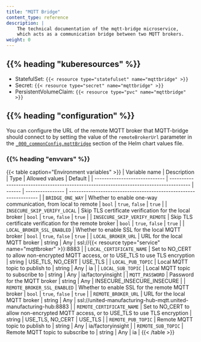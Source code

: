 ```yaml
---
title: "MQTT Bridge"
content_type: reference
description: |
    The technical documentation of the mqtt-bridge microservice,
    which acts as a communication bridge between two MQTT brokers.
weight: 0
---
```


<!-- overview -->

<!-- body -->

## {{% heading "kuberesources" %}}

- StatefulSet: `{{< resource type="statefulset" name="mqttbridge" >}}`
- Secret: `{{< resource type="secret" name="mqttbridge" >}}`
- PersistentVolumeClaim: `{{< resource type="pvc" name="mqttbridge" >}}`

## {{% heading "configuration" %}}

You can configure the URL of the remote MQTT broker that MQTT-bridge should
connect to by setting the value of the `remoteBrokerUrl` parameter in the
[`_000_commonConfig.mqttBridge`](/docs/architecture/helm-chart/#mqtt-bridge)
section of the Helm chart values file.

### {{% heading "envvars" %}}

{{< table caption="Environment variables" >}}
| Variable name                 | Description                                                                            | Type   | Allowed values   | Default                                                           |
| ----------------------------- | -------------------------------------------------------------------------------------- | ------ | ---------------- | ----------------------------------------------------------------- |
| `BRIDGE_ONE_WAY`              | Whether to enable one-way communication, from local to remote                          | `bool` | `true`, `false`  | `true`                                                            |
| `INSECURE_SKIP_VERIFY_LOCAL`  | Skip TLS certificate verification for the local broker                                 | `bool` | `true`, `false`  | `true`                                                            |
| `INSECURE_SKIP_VERIFY_REMOTE` | Skip TLS certificate verification for the remote broker                                | `bool` | `true`, `false`  | `true`                                                            |
| `LOCAL_BROKER_SSL_ENABLED`    | Whether to enable SSL for the local MQTT broker                                        | `bool` | `true`, `false`  | `true`                                                            |
| `LOCAL_BROKER_URL`            | URL for the local MQTT broker                                                          | string | Any              | ssl://{{< resource type="service" name="mqttbroker" >}}:8883      |
| `LOCAL_CERTIFICATE_NAME`      | Set to NO_CERT to allow non-encrypted MQTT access, or to USE_TLS to use TLS encryption | string | USE_TLS, NO_CERT | USE_TLS                                                           |
| `LOCAL_PUB_TOPIC`             | Local MQTT topic to publish to                                                         | string | Any              | ia                                                                |
| `LOCAL_SUB_TOPIC`             | Local MQTT topic to subscribe to                                                       | string | Any              | ia/factoryinsight                                                 |
| `MQTT_PASSWORD`               | Password for the MQTT broker                                                           | string | Any              | INSECURE_INSECURE_INSECURE                                        |
| `REMOTE_BROKER_SSL_ENABLED`   | Whether to enable SSL for the remote MQTT broker                                       | `bool` | `true`, `false`  | `true`                                                            |
| `REMOTE_BROKER_URL`           | URL for the local MQTT broker                                                          | string | Any              | ssl://united-manufacturing-hub-mqtt.united-manufacturing-hub:8883 |
| `REMOTE_CERTIFICATE_NAME`     | Set to NO_CERT to allow non-encrypted MQTT access, or to USE_TLS to use TLS encryption | string | USE_TLS, NO_CERT | USE_TLS                                                           |
| `REMOTE_PUB_TOPIC`            | Remote MQTT topic to publish to                                                        | string | Any              | ia/factoryinsight                                                 |
| `REMOTE_SUB_TOPIC`            | Remote MQTT topic to subscribe to                                                      | string | Any              | ia                                                                |
{{< /table >}}
